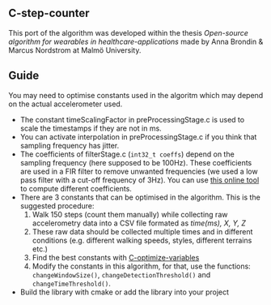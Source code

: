 ## C-step-counter

This port of the algorithm was developed within the thesis *Open-source algorithm for wearables in healthcare-applications* made by Anna Brondin & Marcus Nordstrom at Malmö University.

## Guide

You may need to optimise constants used in the algoritm which may depend on the actual accelerometer used.

 - The constant timeScalingFactor in preProcessingStage.c is used to scale the timestamps if they are not in ms.
 - You can activate interpolation in preProcessingStage.c if you think that sampling frequency has jitter.
 - The coefficients of filterStage.c (`int32_t coeffs`) depend on the sampling frequency (here supposed to be 100Hz). These coefficients are used in a FIR filter to remove unwanted frequencies (we used a low pass filter with a cut-off frequency of 3Hz). You can use [this online tool](http://t-filter.engineerjs.com/) to compute different coefficients.
 - There are 3 constants that can be optimised in the algorithm. This is the suggested procedure:
   1. Walk 150 steps (count them manually) while collecting raw accelerometry data into a CSV file formated as *time(ms), X, Y, Z*
   2. These raw data should be collected multiple times and in different conditions (e.g. different walking speeds, styles, different terrains etc.)
   3. Find the best constants with [C-optimize-variables](https://github.com/MarcusNordstrom/C-optimize-variables)
   4. Modify the constants in this algorithm, for that, use the functions: `changeWindowSize()`, `changeDetectionThreshold()` and `changeTimeThreshold()`.
 - Build the library with cmake or add the library into your project
